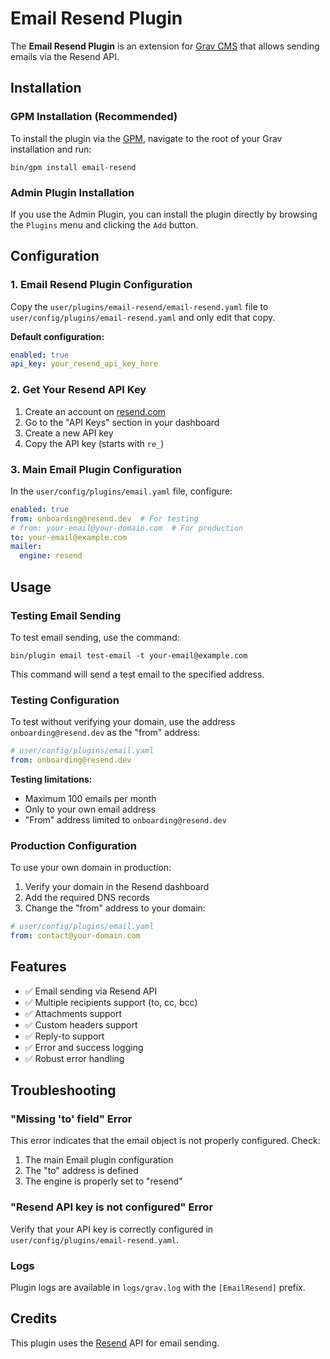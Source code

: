 # Email Resend Plugin

The **Email Resend Plugin** is an extension for [Grav CMS](https://github.com/getgrav/grav) that allows sending emails via the Resend API.

## Installation

### GPM Installation (Recommended)

To install the plugin via the [GPM](https://learn.getgrav.org/cli-console/grav-cli-gpm), navigate to the root of your Grav installation and run:

    bin/gpm install email-resend

### Admin Plugin Installation

If you use the Admin Plugin, you can install the plugin directly by browsing the `Plugins` menu and clicking the `Add` button.

## Configuration

### 1. Email Resend Plugin Configuration

Copy the `user/plugins/email-resend/email-resend.yaml` file to `user/config/plugins/email-resend.yaml` and only edit that copy.

**Default configuration:**

```yaml
enabled: true
api_key: your_resend_api_key_here
```

### 2. Get Your Resend API Key

1. Create an account on [resend.com](https://resend.com)
2. Go to the "API Keys" section in your dashboard
3. Create a new API key
4. Copy the API key (starts with `re_`)

### 3. Main Email Plugin Configuration

In the `user/config/plugins/email.yaml` file, configure:

```yaml
enabled: true
from: onboarding@resend.dev  # For testing
# from: your-email@your-domain.com  # For production
to: your-email@example.com
mailer:
  engine: resend
```

## Usage

### Testing Email Sending

To test email sending, use the command:

    bin/plugin email test-email -t your-email@example.com

This command will send a test email to the specified address.

### Testing Configuration

To test without verifying your domain, use the address `onboarding@resend.dev` as the "from" address:

```yaml
# user/config/plugins/email.yaml
from: onboarding@resend.dev
```

**Testing limitations:**
- Maximum 100 emails per month
- Only to your own email address
- "From" address limited to `onboarding@resend.dev`

### Production Configuration

To use your own domain in production:

1. Verify your domain in the Resend dashboard
2. Add the required DNS records
3. Change the "from" address to your domain:

```yaml
# user/config/plugins/email.yaml
from: contact@your-domain.com
```

## Features

- ✅ Email sending via Resend API
- ✅ Multiple recipients support (to, cc, bcc)
- ✅ Attachments support
- ✅ Custom headers support
- ✅ Reply-to support
- ✅ Error and success logging
- ✅ Robust error handling

## Troubleshooting

### "Missing 'to' field" Error

This error indicates that the email object is not properly configured. Check:

1. The main Email plugin configuration
2. The "to" address is defined
3. The engine is properly set to "resend"

### "Resend API key is not configured" Error

Verify that your API key is correctly configured in `user/config/plugins/email-resend.yaml`.

### Logs

Plugin logs are available in `logs/grav.log` with the `[EmailResend]` prefix.

## Credits

This plugin uses the [Resend](https://resend.com) API for email sending.

